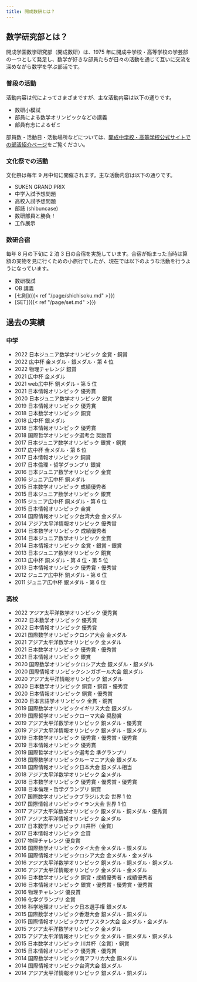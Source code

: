 ```yaml
---
title: 開成数研とは？
---
```


## 数学研究部とは？

開成学園数学研究部（開成数研）は、1975 年に開成中学校・高等学校の学芸部の一つとして発足し、数学が好きな部員たちが日々の活動を通じて互いに交流を深めながら数学を学ぶ部活です。

### 普段の活動

活動内容は代によってさまざまですが、主な活動内容は以下の通りです。

* 数研小模試
* 部員による数学オリンピックなどの講義
* 部員有志によるゼミ

部員数・活動日・活動場所などについては、[開成中学校・高等学校公式サイトでの部活紹介ページ](https://kaiseigakuen.jp/sclife/club/math/)をご覧ください。

### 文化祭での活動

文化祭は毎年 9 月中旬に開催されます。主な活動内容は以下の通りです。

* SUKEN GRAND PRIX
* 中学入試予想問題
* 高校入試予想問題
* 部誌 (shibuncase)
* 数研部員と勝負！
* 工作展示

### 数研合宿

毎年 8 月の下旬に 2 泊 3 日の合宿を実施しています。合宿が始まった当時は算額の実物を見に行くための小旅行でしたが、現在では以下のような活動を行うようになっています。

* 数研模試
* OB 講義
* [七則]({{< ref "/page/shichisoku.md" >}})
* [SET]({{< ref "/page/set.md" >}})

## 過去の実績

### 中学
* 2022 日本ジュニア数学オリンピック 金賞・銅賞
* 2022 広中杯 金メダル・銀メダル・第 4 位
* 2022 物理チャレンジ 銀賞
* 2021 広中杯 金メダル
* 2021 web広中杯 銅メダル・第 5 位
* 2021 日本情報オリンピック 優秀賞
* 2020 日本ジュニア数学オリンピック 銀賞
* 2019 日本情報オリンピック 優秀賞
* 2018 日本数学オリンピック 銅賞
* 2018 広中杯 銀メダル
* 2018 日本情報オリンピック 優秀賞
* 2018 国際哲学オリンピック選考会 奨励賞
* 2017 日本ジュニア数学オリンピック 銀賞・銅賞
* 2017 広中杯 金メダル・第 6 位
* 2017 日本情報オリンピック 銅賞
* 2017 日本倫理・哲学グランプリ 銀賞
* 2016 日本ジュニア数学オリンピック 金賞
* 2016 ジュニア広中杯 銅メダル
* 2015 日本数学オリンピック 成績優秀者
* 2015 日本ジュニア数学オリンピック 銀賞
* 2015 ジュニア広中杯 銅メダル・第 6 位
* 2015 日本情報オリンピック 金賞
* 2014 国際情報オリンピック台湾大会 金メダル
* 2014 アジア太平洋情報オリンピック 優秀賞
* 2014 日本数学オリンピック 成績優秀者
* 2014 日本ジュニア数学オリンピック 金賞
* 2014 日本情報オリンピック 金賞・銀賞・銀賞
* 2013 日本ジュニア数学オリンピック 銅賞
* 2013 広中杯 銅メダル・第 4 位・第 5 位
* 2013 日本情報オリンピック 優秀賞・優秀賞
* 2012 ジュニア広中杯 銅メダル・第 6 位
* 2011 ジュニア広中杯 銀メダル・第 6 位

### 高校
* 2022 アジア太平洋数学オリンピック 優秀賞
* 2022 日本数学オリンピック 優秀賞
* 2022 日本情報オリンピック 優秀賞
* 2021 国際数学オリンピックロシア大会 金メダル
* 2021 アジア太平洋数学オリンピック 金メダル
* 2021 日本数学オリンピック 優秀賞・優秀賞
* 2021 日本情報オリンピック 銀賞
* 2020 国際数学オリンピックロシア大会 銀メダル・銀メダル
* 2020 国際情報オリンピックシンガポール大会 銀メダル
* 2020 アジア太平洋情報オリンピック 銀メダル
* 2020 日本数学オリンピック 銅賞・銅賞・優秀賞
* 2020 日本情報オリンピック 銅賞・優秀賞
* 2020 日本言語学オリンピック 金賞・銅賞
* 2019 国際数学オリンピックイギリス大会 銀メダル
* 2019 国際哲学オリンピックローマ大会 奨励賞
* 2019 アジア太平洋数学オリンピック 銅メダル・優秀賞
* 2019 アジア太平洋情報オリンピック 銀メダル・銀メダル
* 2019 日本数学オリンピック 優秀賞・優秀賞・優秀賞
* 2019 日本情報オリンピック 優秀賞
* 2019 国際哲学オリンピック選考会 準グランプリ
* 2018 国際数学オリンピックルーマニア大会 銀メダル
* 2018 国際情報オリンピック日本大会 銀メダル相当
* 2018 アジア太平洋数学オリンピック 金メダル
* 2018 日本数学オリンピック 優秀賞・優秀賞・優秀賞
* 2018 日本倫理・哲学グランプリ 銅賞
* 2017 国際数学オリンピックブラジル大会 世界 1 位
* 2017 国際情報オリンピックイラン大会 世界 1 位
* 2017 アジア太平洋数学オリンピック 銀メダル・銅メダル・優秀賞
* 2017 アジア太平洋情報オリンピック 金メダル
* 2017 日本数学オリンピック 川井杯（金賞）
* 2017 日本情報オリンピック 金賞
* 2017 物理チャレンジ 優良賞
* 2016 国際数学オリンピックタイ大会 金メダル・銀メダル
* 2016 国際情報オリンピックロシア大会 金メダル・金メダル
* 2016 アジア太平洋数学オリンピック 銅メダル・銅メダル・銅メダル
* 2016 アジア太平洋情報オリンピック 金メダル・金メダル
* 2016 日本数学オリンピック 銅賞・成績優秀者・成績優秀者
* 2016 日本情報オリンピック 銀賞・優秀賞・優秀賞・優秀賞
* 2016 物理チャレンジ 優良賞
* 2016 化学グランプリ 金賞
* 2016 科学地理オリンピック日本選手権 銀メダル
* 2015 国際数学オリンピック香港大会 銀メダル・銅メダル
* 2015 国際情報オリンピックカザフスタン大会 金メダル・金メダル
* 2015 アジア太平洋数学オリンピック 金メダル
* 2015 アジア太平洋情報オリンピック 金メダル・銅メダル・銅メダル
* 2015 日本数学オリンピック 川井杯（金賞）・銅賞
* 2015 日本情報オリンピック 優秀賞・優秀賞
* 2014 国際数学オリンピック南アフリカ大会 銅メダル
* 2014 国際情報オリンピック台湾大会 銀メダル
* 2014 アジア太平洋情報オリンピック 銀メダル・銅メダル

